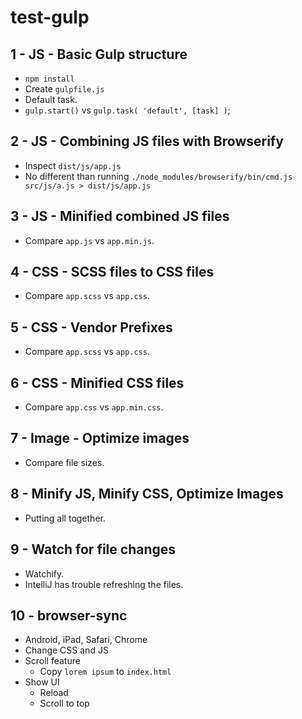 # test-gulp

## 1 - JS - Basic Gulp structure

* `npm install`
* Create `gulpfile.js`
* Default task.
* `gulp.start()` vs `gulp.task( 'default', [task] )`;

## 2 - JS - Combining JS files with Browserify

* Inspect `dist/js/app.js`
* No different than running `./node_modules/browserify/bin/cmd.js src/js/a.js > dist/js/app.js`

## 3 - JS - Minified combined JS files

* Compare `app.js` vs `app.min.js`.

## 4 - CSS - SCSS files to CSS files

* Compare `app.scss` vs `app.css`.

## 5 - CSS - Vendor Prefixes

* Compare `app.scss` vs `app.css`.

## 6 - CSS - Minified CSS files

* Compare `app.css` vs `app.min.css`.

## 7 - Image - Optimize images

* Compare file sizes.

## 8 - Minify JS, Minify CSS, Optimize Images

* Putting all together.

## 9 - Watch for file changes

* Watchify.
* IntelliJ has trouble refreshing the files.

## 10 - browser-sync

* Android, iPad, Safari, Chrome
* Change CSS and JS
* Scroll feature
    * Copy `lorem ipsum` to `index.html`
* Show UI
    * Reload
    * Scroll to top
